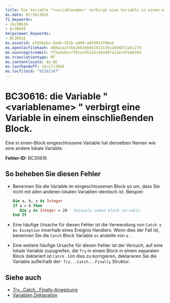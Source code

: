 ```yaml
---
title: Die Variable "<variablename>" verbirgt eine Variable in einem einschließenden Block.
ms.date: 07/20/2015
f1_keywords:
- vbc30616
- bc30616
helpviewer_keywords:
- BC30616
ms.assetid: e7658ebc-da45-451b-a409-a0f8915f0beb
ms.openlocfilehash: 408acaafd5e266266b5191313611b94b72a5c270
ms.sourcegitcommit: ff5a4eb5cffbcac9521bc44a907a118cd7e8638d
ms.translationtype: MT
ms.contentlocale: de-DE
ms.lasthandoff: 10/17/2020
ms.locfileid: "92161347"
---
```

# <a name="bc30616-variable-variablename-hides-a-variable-in-an-enclosing-block"></a>BC30616: die Variable " \<variablename> " verbirgt eine Variable in einem einschließenden Block.

Eine in einen-Block eingeschlossene Variable hat denselben Namen wie eine andere lokale Variable.

 **Fehler-ID:** BC30616

## <a name="to-correct-this-error"></a>So beheben Sie diesen Fehler

- Benennen Sie die Variable im eingeschlossenen Block so um, dass Sie nicht mit allen anderen lokalen Variablen identisch ist. Beispiel:

    ```vb
    Dim a, b, x As Integer
    If a = b Then
       Dim y As Integer = 20 ' Uniquely named block variable.
    End If
    ```

- Eine häufige Ursache für diesen Fehler ist die Verwendung von `Catch e As Exception` innerhalb eines Ereignis Handlers. Wenn dies der Fall ist, benennen Sie die `Catch` Block Variable `ex` anstelle von `e` .

- Eine weitere häufige Ursache für diesen Fehler ist der Versuch, auf eine lokale Variable zuzugreifen, die `Try` in einem Block in einem separaten Block deklariert ist `Catch` . Um dies zu korrigieren, deklarieren Sie die Variable außerhalb der- `Try...Catch...Finally` Struktur.

## <a name="see-also"></a>Siehe auch

- [Try...Catch...Finally-Anweisung](../statements/try-catch-finally-statement.md)
- [Variablen Deklaration](../../programming-guide/language-features/variables/variable-declaration.md)
